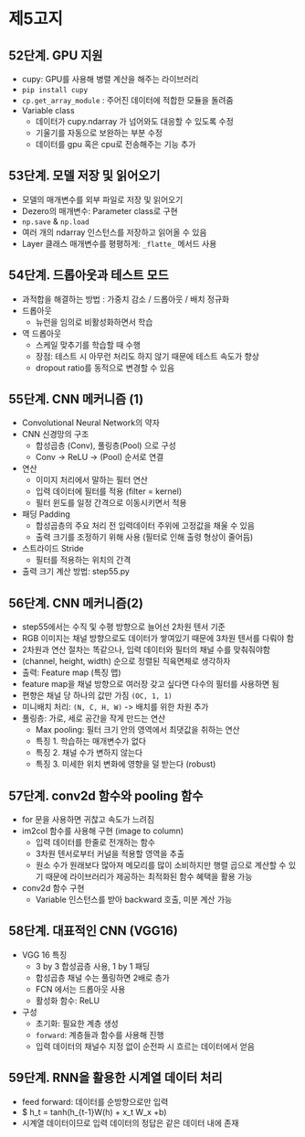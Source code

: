 # 제5고지

## 52단계. GPU 지원
- cupy: GPU를 사용해 병렬 계산을 해주는 라이브러리
- `pip install cupy` 
- `cp.get_array_module` : 주어진 데이터에 적합한 모듈을 돌려줌
- Variable class
    - 데이터가 cupy.ndarray 가 넘어와도 대응할 수 있도록 수정
    - 기울기를 자동으로 보완하는 부분 수정
    - 데이터를 gpu 혹은 cpu로 전송해주는 기능 추가

## 53단계. 모델 저장 및 읽어오기
- 모델의 매개변수를 외부 파일로 저장 및 읽어오기
- Dezero의 매개변수: Parameter class로 구현
- `np.save` & `np.load`
- 여러 개의 ndarray 인스턴스를 저장하고 읽어올 수 있음
- Layer 클래스 매개변수를 평평하게: `_flatte_` 메서드 사용

## 54단계. 드롭아웃과 테스트 모드
- 과적합을 해결하는 방법 : 가중치 감소 / 드롭아웃 / 배치 정규화
- 드롭아웃
    - 뉴런을 임의로 비활성화하면서 학습
- 역 드롭아웃
    - 스케일 맞추기를 학습할 때 수행
    - 장점: 테스트 시 아무런 처리도 하지 않기 때문에 테스트 속도가 향상
    - dropout ratio를 동적으로 변경할 수 있음

## 55단계. CNN 메커니즘 (1)
- Convolutional Neural Network의 약자
- CNN 신경망의 구조
    - 합성곱층 (Conv), 풀링층(Pool) 으로 구성
    - Conv -> ReLU -> (Pool) 순서로 연결
- 연산
    - 이미지 처리에서 말하는 필터 연산
    - 입력 데이터에 필터를 적용 (filter = kernel)
    - 필터 윈도를 일정 간격으로 이동시키면서 적용
- 패딩 Padding
    - 합성곱층의 주요 처리 전 입력데이터 주위에 고정값을 채울 수 있음
    - 출력 크기를 조정하기 위해 사용 (필터로 인해 출령 형상이 줄어듬)
- 스트라이드 Stride
    - 필터를 적용하는 위치의 간격
- 출력 크기 계산 방법: step55.py

## 56단계. CNN 메커니즘(2)
- step55에서는 수직 및 수평 방향으로 늘어선 2차원 텐서 기준
- RGB 이미지는 채널 방향으로도 데이터가 쌓여있기 때문에 3차원 텐서를 다뤄야 함
- 2차원과 연산 절차는 똑같으나, 입력 데이터와 필터의 채널 수를 맞춰줘야함
- (channel, height, width) 순으로 정렬된 직육면체로 생각하자
- 출력: Feature map (특징 맵)
- feature map을 채널 방향으로 여러장 갖고 싶다면 다수의 필터를 사용하면 됨
- 편향은 채널 당 하나의 값만 가짐 `(OC, 1, 1)`
- 미니배치 처리: `(N, C, H, W)` -> 배치를 위한 차원 추가
- 풀링층: 가로, 세로 공간을 작게 만드는 연산
    - Max pooling: 필터 크기 안의 영역에서 최댓값을 취하는 연산
    - 특징 1. 학습하는 매개변수가 없다
    - 특징 2. 채널 수가 변하지 않는다
    - 특징 3. 미세한 위치 변화에 영향을 덜 받는다 (robust)

## 57단계. conv2d 함수와 pooling 함수
- for 문을 사용하면 귀찮고 속도가 느려짐
- im2col 함수를 사용해 구현 (image to column)
    - 입력 데이터를 한줄로 전개하는 함수
    - 3차원 텐서로부터 커널을 적용할 영역을 추출
    - 원소 수가 원래보다 많아져 메모리를 많이 소비하지만 행렬 곱으로 계산할 수 있기 때문에 라이브러리가 제공하는 최적화된 함수 혜택을 활용 가능
- conv2d 함수 구현
    - Variable 인스턴스를 받아 backward 호출, 미분 계산 가능

## 58단계. 대표적인 CNN (VGG16)
- VGG 16 특징
    - 3 by 3 합성곱층 사용, 1 by 1 패딩
    - 합성곱층 채널 수는 풀링하면 2배로 층가
    - FCN 에서는 드롭아웃 사용
    - 활성화 함수: ReLU
- 구성
    - 초기화: 필요한 계층 생성 
    - `forward`: 계층들과 함수를 사용해 진행
    - 입력 데이터의 채널수 지정 없이 순전파 시 흐르는 데이터에서 얻음


## 59단계. RNN을 활용한 시계열 데이터 처리
- feed forward: 데이터를 순방향으로만 입력
- $ h_t = tanh(h_{t-1}W(h) + x_t W_x +b)
- 시계열 데이터이므로 입력 데이터의 정답은 같은 데이터 내에 존재 
